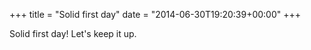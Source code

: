 +++
title = "Solid first day"
date = "2014-06-30T19:20:39+00:00"
+++

Solid first day! Let's keep it up.
			